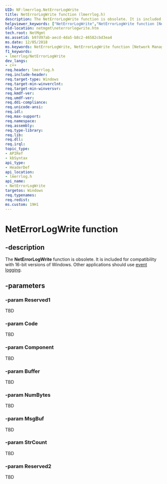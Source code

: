 ```yaml
---
UID: NF:lmerrlog.NetErrorLogWrite
title: NetErrorLogWrite function (lmerrlog.h)
description: The NetErrorLogWrite function is obsolete. It is included for compatibility with 16-bit versions of Windows. Other applications should use event logging.helpviewer_keywords: ["NetErrorLogWrite","NetErrorLogWrite function [Network Management]","_win32_neterrorlogwrite","lmerrlog/NetErrorLogWrite","netmgmt.neterrorlogwrite"]
old-location: netmgmt\neterrorlogwrite.htm
tech.root: NetMgmt
ms.assetid: b97d97ab-aecd-4da5-b8c2-46582cbd3ea4
ms.date: 12/05/2018
ms.keywords: NetErrorLogWrite, NetErrorLogWrite function [Network Management], _win32_neterrorlogwrite, lmerrlog/NetErrorLogWrite, netmgmt.neterrorlogwrite
f1_keywords:
- lmerrlog/NetErrorLogWrite
dev_langs:
- c++
req.header: lmerrlog.h
req.include-header: 
req.target-type: Windows
req.target-min-winverclnt: 
req.target-min-winversvr: 
req.kmdf-ver: 
req.umdf-ver: 
req.ddi-compliance: 
req.unicode-ansi: 
req.idl: 
req.max-support: 
req.namespace: 
req.assembly: 
req.type-library: 
req.lib: 
req.dll: 
req.irql: 
topic_type:
- APIRef
- kbSyntax
api_type:
- HeaderDef
api_location:
- lmerrlog.h
api_name:
- NetErrorLogWrite
targetos: Windows
req.typenames: 
req.redist: 
ms.custom: 19H1
---
```


# NetErrorLogWrite function


## -description


The
				<b>NetErrorLogWrite</b> function is obsolete. It is included for compatibility with 16-bit versions of Windows. Other applications should use 
<a href="https://docs.microsoft.com/windows/desktop/EventLog/event-logging">event logging</a>.


## -parameters




### -param Reserved1

TBD


### -param Code

TBD


### -param Component

TBD


### -param Buffer

TBD


### -param NumBytes

TBD


### -param MsgBuf

TBD


### -param StrCount

TBD


### -param Reserved2

TBD



